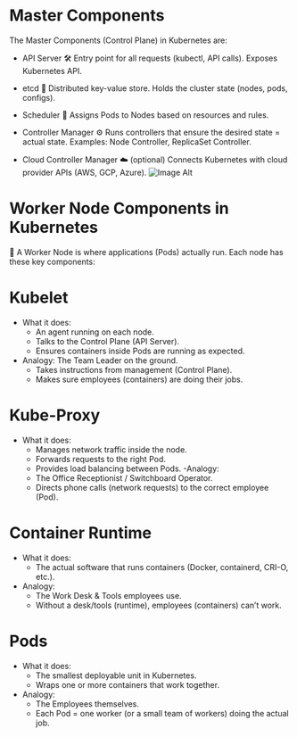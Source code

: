 # Master Components
The Master Components (Control Plane) in Kubernetes are:
- API Server 🛠
Entry point for all requests (kubectl, API calls).
Exposes Kubernetes API.

- etcd 📒
Distributed key-value store.
Holds the cluster state (nodes, pods, configs).

- Scheduler 📅
Assigns Pods to Nodes based on resources and rules.

- Controller Manager ⚙️
Runs controllers that ensure the desired state = actual state.
Examples: Node Controller, ReplicaSet Controller.

- Cloud Controller Manager ☁️ (optional)
Connects Kubernetes with cloud provider APIs (AWS, GCP, Azure).
![Image Alt](https://github.com/abhijitray7810/Kubernetes-Notes/blob/0cef167ccd1a7f700aea16ae310920beea7320f3/03-Kubernetes/Master-Com.png)
# Worker Node Components in Kubernetes
🏢 A Worker Node is where applications (Pods) actually run. Each node has these key components:
# Kubelet
  - What it does:
       - An agent running on each node.
       - Talks to the Control Plane (API Server).
       - Ensures containers inside Pods are running as expected.
  - Analogy: The Team Leader on the ground.
       - Takes instructions from management (Control Plane).
       - Makes sure employees (containers) are doing their jobs.
# Kube-Proxy
- What it does:
   - Manages network traffic inside the node.
   - Forwards requests to the right Pod.
   - Provides load balancing between Pods.
-Analogy:
   - The Office Receptionist / Switchboard Operator.
   - Directs phone calls (network requests) to the correct employee (Pod).
# Container Runtime
- What it does:
  - The actual software that runs containers (Docker, containerd, CRI-O, etc.).
- Analogy:
  - The Work Desk & Tools employees use.
  - Without a desk/tools (runtime), employees (containers) can’t work.
# Pods
- What it does:
    - The smallest deployable unit in Kubernetes.
    - Wraps one or more containers that work together.
- Analogy:
    - The Employees themselves.
    - Each Pod = one worker (or a small team of workers) doing the actual job.
